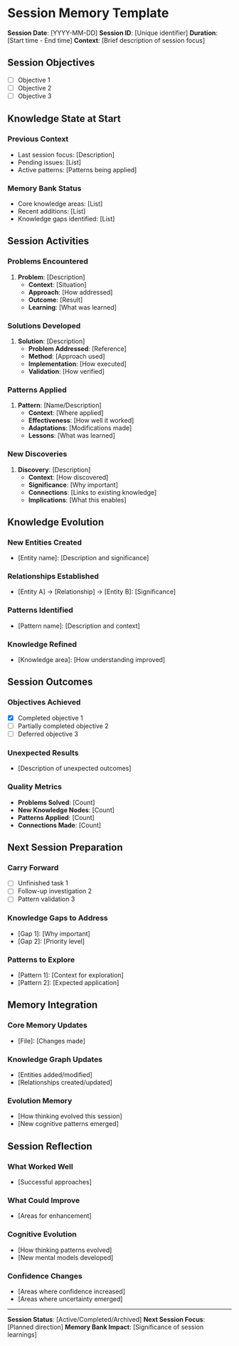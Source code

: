 # Session Memory Template

**Session Date**: [YYYY-MM-DD]
**Session ID**: [Unique identifier]
**Duration**: [Start time - End time]
**Context**: [Brief description of session focus]

## Session Objectives
- [ ] Objective 1
- [ ] Objective 2
- [ ] Objective 3

## Knowledge State at Start
### Previous Context
- Last session focus: [Description]
- Pending issues: [List]
- Active patterns: [Patterns being applied]

### Memory Bank Status
- Core knowledge areas: [List]
- Recent additions: [List]
- Knowledge gaps identified: [List]

## Session Activities

### Problems Encountered
1. **Problem**: [Description]
   - **Context**: [Situation]
   - **Approach**: [How addressed]
   - **Outcome**: [Result]
   - **Learning**: [What was learned]

### Solutions Developed
1. **Solution**: [Description]
   - **Problem Addressed**: [Reference]
   - **Method**: [Approach used]
   - **Implementation**: [How executed]
   - **Validation**: [How verified]

### Patterns Applied
1. **Pattern**: [Name/Description]
   - **Context**: [Where applied]
   - **Effectiveness**: [How well it worked]
   - **Adaptations**: [Modifications made]
   - **Lessons**: [What was learned]

### New Discoveries
1. **Discovery**: [Description]
   - **Context**: [How discovered]
   - **Significance**: [Why important]
   - **Connections**: [Links to existing knowledge]
   - **Implications**: [What this enables]

## Knowledge Evolution

### New Entities Created
- [Entity name]: [Description and significance]

### Relationships Established
- [Entity A] -> [Relationship] -> [Entity B]: [Significance]

### Patterns Identified
- [Pattern name]: [Description and context]

### Knowledge Refined
- [Knowledge area]: [How understanding improved]

## Session Outcomes

### Objectives Achieved
- [x] Completed objective 1
- [ ] Partially completed objective 2
- [ ] Deferred objective 3

### Unexpected Results
- [Description of unexpected outcomes]

### Quality Metrics
- **Problems Solved**: [Count]
- **New Knowledge Nodes**: [Count]
- **Patterns Applied**: [Count]
- **Connections Made**: [Count]

## Next Session Preparation

### Carry Forward
- [ ] Unfinished task 1
- [ ] Follow-up investigation 2
- [ ] Pattern validation 3

### Knowledge Gaps to Address
- [Gap 1]: [Why important]
- [Gap 2]: [Priority level]

### Patterns to Explore
- [Pattern 1]: [Context for exploration]
- [Pattern 2]: [Expected application]

## Memory Integration

### Core Memory Updates
- [File]: [Changes made]

### Knowledge Graph Updates
- [Entities added/modified]
- [Relationships created/updated]

### Evolution Memory
- [How thinking evolved this session]
- [New cognitive patterns emerged]

## Session Reflection

### What Worked Well
- [Successful approaches]

### What Could Improve
- [Areas for enhancement]

### Cognitive Evolution
- [How thinking patterns evolved]
- [New mental models developed]

### Confidence Changes
- [Areas where confidence increased]
- [Areas where uncertainty emerged]

---

**Session Status**: [Active/Completed/Archived]
**Next Session Focus**: [Planned direction]
**Memory Bank Impact**: [Significance of session learnings]